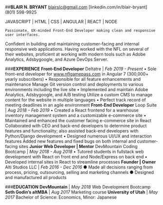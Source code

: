 ##**BLAIR N. BRYANT**
blairslc@gmail.com
[linkedin.com/in/blair-bryant]
(801) 598-9925

JAVASCRIPT | HTML | CSS | ANGULAR | REACT | NODE

	Passionate, UX-minded Front-End Developer making clean and responsive user interfaces.
  Confident in building and maintaining customer-facing and internal responsive web applications.
  Having worked with the NFL on several of their websites, proficient at working with modern tools such as
  Adobe Analytics, Adsbygoogle, and Azure DevOps Server.

###**EXPERIENCE**
**Front-End Developer**
Deltatre | *Feb 2019 - Present*
  •	Sole front-end developer for www.nflgamepass.com in Angular 7 (300,000+ yearly subscribers) 
  •	Responsible for all feature enhancements and maintenance Manage Git version control and deployments to various environments including the live site 
  •	Implemented and maintain Adobe Analytics, Adsbygoogle, and A/B testing Utilize a custom CMS to manage content for the website in multiple languages
  •	Perfect track record of meeting deadlines in an agile environment
**Front-End Developer**
Loop Suite | *Aug 2018 – Feb 2019*
  •	Created a React frontend for a warehouse inventory management system and a customizable e-commerce site 
  •	Maintained and enhanced the customer facing e-commerce site in React Collaborated with CEO and back-end developers to determine product features and functionality; also assisted back-end developers with Python/Django development 
  •	Designed numerous UI/UX and interaction features Added new features and fixed bugs on both internal and customer-facing sites
**Junior Web Developer | Mentor**
DevMountain Coding Bootcamp | *May 2018 - Aug 2018*
  •	Tutored students in fullstack web development with React on front end and Node/Express on back end 
  •	Developed internal sites in React to streamline processes
**Founder | Owner**
Alti Studios LLC | *Feb 2016 - Dec 2016*
  ●	Made all decisions ranging from process, pricing, outsourcing, selling and marketing channels 
  ●	Designed and manufactured all products

###**EDUCATION**
**DevMountain** | *May 2018*
Web Development Bootcamp
**Seth Godin’s altMBA** | *Aug 2017*
Marketing course 
**University of Utah** | *May 2017*
Bachelor of Science: Economics, Minor: Japanese
